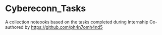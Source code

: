 # Cybereconn_Tasks
A collection noteooks based on the tasks completed during Internship
Co-authored by https://github.com/ph4n7omh4nd5
